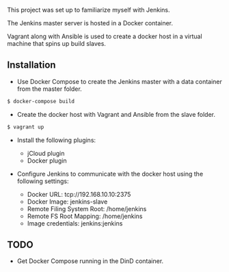This project was set up to familiarize myself with Jenkins. 

The Jenkins master server is hosted in a Docker container.

Vagrant along with Ansible is used to create a docker host in a virtual machine that spins up build slaves.

## Installation

* Use Docker Compose to create the Jenkins master with a data container from the master folder.

```bash
$ docker-compose build
```

* Create the docker host with Vagrant and Ansible from the slave folder.

```bash
$ vagrant up
```

* Install the following plugins:
  * jCloud plugin
  * Docker plugin

* Configure Jenkins to communicate with the docker host using the following settings:
  * Docker URL: tcp://192.168.10.10:2375
  * Docker Image: jenkins-slave
  * Remote Filing System Root: /home/jenkins
  * Remote FS Root Mapping: /home/jenkins
  * Image credentials: jenkins:jenkins


## TODO

* Get Docker Compose running in the DinD container.